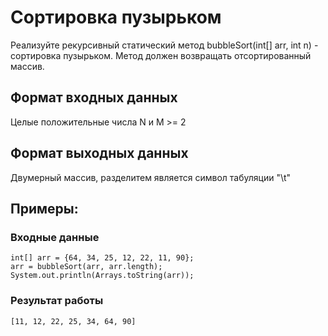 # Сортировка пузырьком
Реализуйте рекурсивный статический метод bubbleSort(int[] arr, int n) - сортировка пузырьком. 
Метод должен возвращать отсортированный массив.


## Формат входных данных
Целые положительные числа N и M >= 2
## Формат выходных данных
Двумерный массив, разделитем является 
символ табуляции "\t"

## Примеры:
### Входные данные
```
int[] arr = {64, 34, 25, 12, 22, 11, 90};
arr = bubbleSort(arr, arr.length);
System.out.println(Arrays.toString(arr));
```
### Результат работы
```
[11, 12, 22, 25, 34, 64, 90]
```